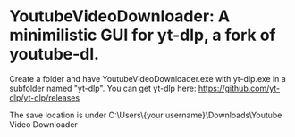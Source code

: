 # YoutubeVideoDownloader: A minimilistic GUI for yt-dlp, a fork of youtube-dl.

Create a folder and have YoutubeVideoDownloader.exe with yt-dlp.exe in a subfolder named "yt-dlp". 
You can get yt-dlp here: https://github.com/yt-dlp/yt-dlp/releases

The save location is under C:\Users\\{your username}\Downloads\Youtube Video Downloader
